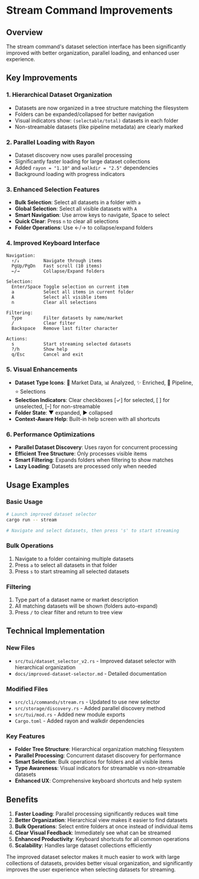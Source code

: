 # Stream Command Improvements

## Overview

The stream command's dataset selection interface has been significantly improved with better organization, parallel loading, and enhanced user experience.

## Key Improvements

### 1. **Hierarchical Dataset Organization**
- Datasets are now organized in a tree structure matching the filesystem
- Folders can be expanded/collapsed for better navigation
- Visual indicators show: `(selectable/total)` datasets in each folder
- Non-streamable datasets (like pipeline metadata) are clearly marked

### 2. **Parallel Loading with Rayon**
- Dataset discovery now uses parallel processing
- Significantly faster loading for large dataset collections
- Added `rayon = "1.10"` and `walkdir = "2.5"` dependencies
- Background loading with progress indicators

### 3. **Enhanced Selection Features**
- **Bulk Selection**: Select all datasets in a folder with `a`
- **Global Selection**: Select all visible datasets with `A`
- **Smart Navigation**: Use arrow keys to navigate, Space to select
- **Quick Clear**: Press `n` to clear all selections
- **Folder Operations**: Use ←/→ to collapse/expand folders

### 4. **Improved Keyboard Interface**
```
Navigation:
  ↑/↓         Navigate through items
  PgUp/PgDn   Fast scroll (10 items)
  ←/→         Collapse/Expand folders

Selection:
  Enter/Space Toggle selection on current item
  a           Select all items in current folder
  A           Select all visible items
  n           Clear all selections

Filtering:
  Type        Filter datasets by name/market
  /           Clear filter
  Backspace   Remove last filter character

Actions:
  s           Start streaming selected datasets
  ?/h         Show help
  q/Esc       Cancel and exit
```

### 5. **Visual Enhancements**
- **Dataset Type Icons**: 📄 Market Data, 📊 Analyzed, ✨ Enriched, 🔧 Pipeline, ⭐ Selections
- **Selection Indicators**: Clear checkboxes [✓] for selected, [ ] for unselected, [–] for non-streamable
- **Folder State**: ▼ expanded, ▶ collapsed
- **Context-Aware Help**: Built-in help screen with all shortcuts

### 6. **Performance Optimizations**
- **Parallel Dataset Discovery**: Uses rayon for concurrent processing
- **Efficient Tree Structure**: Only processes visible items
- **Smart Filtering**: Expands folders when filtering to show matches
- **Lazy Loading**: Datasets are processed only when needed

## Usage Examples

### Basic Usage
```bash
# Launch improved dataset selector
cargo run -- stream

# Navigate and select datasets, then press 's' to start streaming
```

### Bulk Operations
1. Navigate to a folder containing multiple datasets
2. Press `a` to select all datasets in that folder
3. Press `s` to start streaming all selected datasets

### Filtering
1. Type part of a dataset name or market description
2. All matching datasets will be shown (folders auto-expand)
3. Press `/` to clear filter and return to tree view

## Technical Implementation

### New Files
- `src/tui/dataset_selector_v2.rs` - Improved dataset selector with hierarchical organization
- `docs/improved-dataset-selector.md` - Detailed documentation

### Modified Files
- `src/cli/commands/stream.rs` - Updated to use new selector
- `src/storage/discovery.rs` - Added parallel discovery method
- `src/tui/mod.rs` - Added new module exports
- `Cargo.toml` - Added rayon and walkdir dependencies

### Key Features
- **Folder Tree Structure**: Hierarchical organization matching filesystem
- **Parallel Processing**: Concurrent dataset discovery for performance
- **Smart Selection**: Bulk operations for folders and all visible items
- **Type Awareness**: Visual indicators for streamable vs non-streamable datasets
- **Enhanced UX**: Comprehensive keyboard shortcuts and help system

## Benefits

1. **Faster Loading**: Parallel processing significantly reduces wait time
2. **Better Organization**: Hierarchical view makes it easier to find datasets
3. **Bulk Operations**: Select entire folders at once instead of individual items
4. **Clear Visual Feedback**: Immediately see what can be streamed
5. **Enhanced Productivity**: Keyboard shortcuts for all common operations
6. **Scalability**: Handles large dataset collections efficiently

The improved dataset selector makes it much easier to work with large collections of datasets, provides better visual organization, and significantly improves the user experience when selecting datasets for streaming.